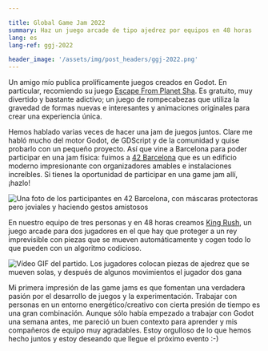 ```yaml
---

title: Global Game Jam 2022
summary: Haz un juego arcade de tipo ajedrez por equipos en 48 horas
lang: es
lang-ref: ggj-2022

header_image: '/assets/img/post_headers/ggj-2022.png'
---
```


Un amigo mío publica prolíficamente juegos creados en Godot. En particular, recomiendo su juego [Escape From Planet Sha](https://6toad.itch.io/escape-from-planet-shaduck). Es gratuito, muy divertido y bastante adictivo; un juego de rompecabezas que utiliza la gravedad de formas nuevas e interesantes y animaciones originales para crear una experiencia única.

Hemos hablado varias veces de hacer una jam de juegos juntos. Clare me habló mucho del motor Godot, de GDScript y de la comunidad y quise probarlo con un pequeño proyecto. Así que vine a Barcelona para poder participar en una jam física: fuimos a [42 Barcelona](https://www.42barcelona.com) que es un edificio moderno impresionante con organizadores amables e instalaciones increíbles. Si tienes la oportunidad de participar en una game jam allí, ¡hazlo!

<img src="{{ '/assets/img/post_assets/ggj-2022/42.jpeg' | absolute_url }}" alt="Una foto de los participantes en 42 Barcelona, con máscaras protectoras pero joviales y haciendo gestos amistosos" class="blog-full-image" />

En nuestro equipo de tres personas y en 48 horas creamos [King Rush](https://fegabe.itch.io/king-rush), un juego arcade para dos jugadores en el que hay que proteger a un rey imprevisible con piezas que se mueven automáticamente y cogen todo lo que pueden con un algoritmo codicioso.

<img src="{{ '/assets/img/post_assets/ggj-2022/king_rush.gif' | absolute_url }}" class="blog-full-image" alt="Vídeo GIF del partido. Los jugadores colocan piezas de ajedrez que se mueven solas, y después de algunos movimientos el jugador dos gana" />

Mi primera impresión de las game jams es que fomentan una verdadera pasión por el desarrollo de juegos y la experimentación. Trabajar con personas en un entorno energético/creativo con cierta presión de tiempo es una gran combinación. Aunque sólo había empezado a trabajar con Godot una semana antes, me pareció un buen contexto para aprender y mis compañeros de equipo muy agradables. Estoy orgulloso de lo que hemos hecho juntos y estoy deseando que llegue el próximo evento :-)
